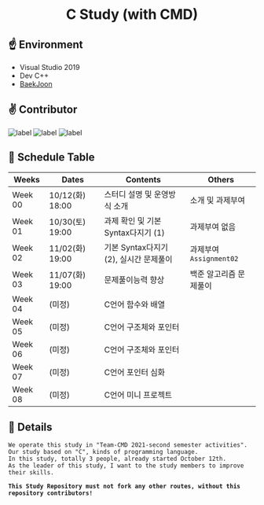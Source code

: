 <div>
  <h1 align="center"><b>C Study (with CMD)</b></h1>
</div>

## ☝️ Environment
- Visual Studio 2019
- Dev C++
- [BaekJoon](https://www.acmicpc.net/)  

## ✌️ Contributor
![label](https://img.shields.io/badge/Team.CMD-ByunJihun-8286ff?style=flat-square&labelColor=000000)
![label](https://img.shields.io/badge/Team.CMD-JeongYunjeong-ffd86e?style=flat-square&labelColor=000000)
![label](https://img.shields.io/badge/Team.CMD-ChoiJaehoon-9f45ff?style=flat-square&labelColor=000000)

## 🤟 Schedule Table
|**Weeks**|**Dates**|**Contents**|**Others**|
|---------|---------|------------|----------|
|Week 00|10/12(화) 18:00 |스터디 설명 및 운영방식 소개| 소개 및 과제부여 |
|Week 01|10/30(토) 19:00 |과제 확인 및 기본 Syntax다지기 (1)| 과제부여 없음 |
|Week 02|11/02(화) 19:00 |기본 Syntax다지기 (2), 실시간 문제풀이 | 과제부여 `Assignment02` |
|Week 03|11/07(화) 19:00 |문제풀이능력 향상|백준 알고리즘 문제풀이 |
|Week 04|(미정)|C언어 함수와 배열||
|Week 05|(미정)|C언어 구조체와 포인터||
|Week 06|(미정)|C언어 구조체와 포인터||
|Week 07|(미정)|C언어 포인터 심화||
|Week 08|(미정)|C언어 미니 프로젝트||

## 🖖 Details
    We operate this study in "Team-CMD 2021-second semester activities".  
    Our study based on "C", kinds of programming language.  
    In this study, totally 3 people, already started October 12th.  
    As the leader of this study, I want to the study members to improve their skills.
 
  **`This Study Repository must not fork any other routes, without this repository contributors!`**
